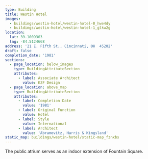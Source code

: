 ```yaml
---
type: Building
title: Westin Hotel
images:
  - buildings/westin-hotel/westin-hotel-0_hwe4dy
  - buildings/westin-hotel/westin-hotel-1_glkw2g
location:
  lat: 39.1009303
  lng: -84.5124668
address: '21 E. Fifth St., Cincinnati, OH  45202'
draft: false
completion_date: '1981'
sections:
  - page_location: below_images
    type: BuildingAttributeSection
    attributes:
      - label: Associate Architect
        value: KZF Design
  - page_location: above_map
    type: BuildingAttributeSection
    attributes:
      - label: Completion Date
        value: '1981'
      - label: Original Function
        value: Hotel
      - label: Style
        value: International
      - label: Architect
        value: 'Abramovitz, Harris & Kingsland'
static_map: buildings/westin-hotel/static-map_fznxbs
---
```


The public atrium serves as an indoor extension of Fountain Square.
